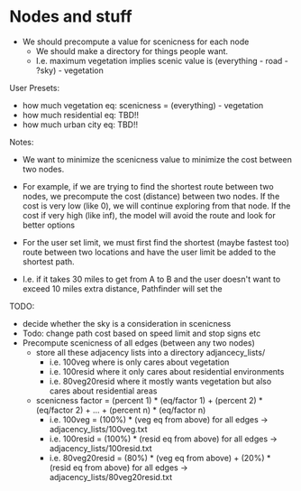 # Nodes and stuff

- We should precompute a value for scenicness for each node
	- We should make a directory for things people want.
	- I.e. maximum vegetation implies scenic value is (everything - road - ?sky) - vegetation

User Presets:
- how much vegetation
	eq: scenicness = (everything) - vegetation
- how much residential
	eq: TBD!!
- how much urban city
	eq: TBD!!

Notes:
- We want to minimize the scenicness value to minimize the cost between two nodes.
- For example, if we are trying to find the shortest route between two nodes, we precompute the cost (distance) between two nodes. If the cost is very low (like 0), we will continue exploring from that node. If the cost if very high (like inf), the model will avoid the route and look for better options

- For the user set limit, we must first find the shortest (maybe fastest too) route between two locations and have the user limit be added to the shortest path.
- I.e. if it takes 30 miles to get from A to B and the user doesn't want to exceed 10 miles extra distance, Pathfinder will set the 

TODO:
- decide whether the sky is a consideration in scenicness
- Todo: change path cost based on speed limit and stop signs etc
- Precompute scenicness of all edges (between any two nodes)
	- store all these adjacency lists into a directory adjancecy\_lists/
		+ i.e. 100veg where is only cares about vegetation
		+ i.e. 100resid where it only cares about residential environments
		+ i.e. 80veg20resid where it mostly wants vegetation but also cares about residential areas
	- scenicness factor = (percent 1) * (eq/factor 1) + (percent 2) * (eq/factor 2) + ... + (percent n) * (eq/factor n)
		+ i.e. 100veg = (100%) * (veg eq from above) for all edges -> adjacency\_lists/100veg.txt
		+ i.e. 100resid = (100%) * (resid eq from above) for all edges -> adjacency\_lists/100resid.txt
		+ i.e. 80veg20resid = (80%) * (veg eq from above) + (20%) * (resid eq from above) for all edges -> adjacency\_lists/80veg20resid.txt
